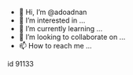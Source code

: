 - 👋 Hi, I’m @adoadnan
- 👀 I’m interested in ...
- 🌱 I’m currently learning ...
- 💞️ I’m looking to collaborate on ...
- 📫 How to reach me ...

<!---
adoadnan/adoadnan is a ✨ special ✨ repository because its `README.md` (this file) appears on your GitHub profile.
You can click the Preview link to take a look at your changes.
--->id 91133

